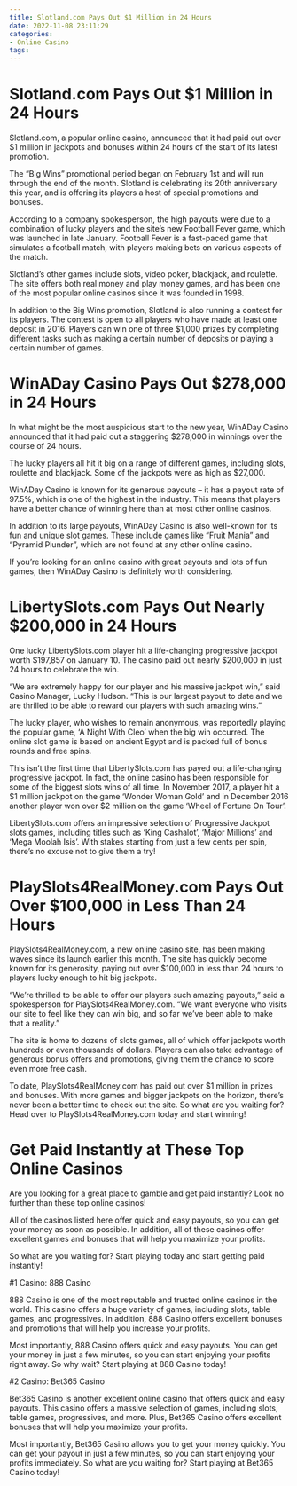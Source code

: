 ```yaml
---
title: Slotland.com Pays Out $1 Million in 24 Hours
date: 2022-11-08 23:11:29
categories:
- Online Casino
tags:
---
```



#  Slotland.com Pays Out $1 Million in 24 Hours

Slotland.com, a popular online casino, announced that it had paid out over $1 million in jackpots and bonuses within 24 hours of the start of its latest promotion.

The “Big Wins” promotional period began on February 1st and will run through the end of the month. Slotland is celebrating its 20th anniversary this year, and is offering its players a host of special promotions and bonuses.

According to a company spokesperson, the high payouts were due to a combination of lucky players and the site’s new Football Fever game, which was launched in late January. Football Fever is a fast-paced game that simulates a football match, with players making bets on various aspects of the match.

Slotland’s other games include slots, video poker, blackjack, and roulette. The site offers both real money and play money games, and has been one of the most popular online casinos since it was founded in 1998.

In addition to the Big Wins promotion, Slotland is also running a contest for its players. The contest is open to all players who have made at least one deposit in 2016. Players can win one of three $1,000 prizes by completing different tasks such as making a certain number of deposits or playing a certain number of games.

#  WinADay Casino Pays Out $278,000 in 24 Hours

In what might be the most auspicious start to the new year, WinADay Casino announced that it had paid out a staggering $278,000 in winnings over the course of 24 hours.

The lucky players all hit it big on a range of different games, including slots, roulette and blackjack. Some of the jackpots were as high as $27,000.

WinADay Casino is known for its generous payouts – it has a payout rate of 97.5%, which is one of the highest in the industry. This means that players have a better chance of winning here than at most other online casinos.

In addition to its large payouts, WinADay Casino is also well-known for its fun and unique slot games. These include games like “Fruit Mania” and “Pyramid Plunder”, which are not found at any other online casino.

If you’re looking for an online casino with great payouts and lots of fun games, then WinADay Casino is definitely worth considering.

#  LibertySlots.com Pays Out Nearly $200,000 in 24 Hours

One lucky LibertySlots.com player hit a life-changing progressive jackpot worth $197,857 on January 10. The casino paid out nearly $200,000 in just 24 hours to celebrate the win.

“We are extremely happy for our player and his massive jackpot win,” said Casino Manager, Lucky Hudson. “This is our largest payout to date and we are thrilled to be able to reward our players with such amazing wins.”

The lucky player, who wishes to remain anonymous, was reportedly playing the popular game, ‘A Night With Cleo’ when the big win occurred. The online slot game is based on ancient Egypt and is packed full of bonus rounds and free spins.

This isn’t the first time that LibertySlots.com has payed out a life-changing progressive jackpot. In fact, the online casino has been responsible for some of the biggest slots wins of all time. In November 2017, a player hit a $1 million jackpot on the game ‘Wonder Woman Gold’ and in December 2016 another player won over $2 million on the game ‘Wheel of Fortune On Tour’.

LibertySlots.com offers an impressive selection of Progressive Jackpot slots games, including titles such as ‘King Cashalot’, ‘Major Millions’ and ‘Mega Moolah Isis’. With stakes starting from just a few cents per spin, there’s no excuse not to give them a try!

#  PlaySlots4RealMoney.com Pays Out Over $100,000 in Less Than 24 Hours

PlaySlots4RealMoney.com, a new online casino site, has been making waves since its launch earlier this month. The site has quickly become known for its generosity, paying out over $100,000 in less than 24 hours to players lucky enough to hit big jackpots.

“We’re thrilled to be able to offer our players such amazing payouts,” said a spokesperson for PlaySlots4RealMoney.com. “We want everyone who visits our site to feel like they can win big, and so far we’ve been able to make that a reality.”

The site is home to dozens of slots games, all of which offer jackpots worth hundreds or even thousands of dollars. Players can also take advantage of generous bonus offers and promotions, giving them the chance to score even more free cash.

To date, PlaySlots4RealMoney.com has paid out over $1 million in prizes and bonuses. With more games and bigger jackpots on the horizon, there’s never been a better time to check out the site. So what are you waiting for? Head over to PlaySlots4RealMoney.com today and start winning!

#  Get Paid Instantly at These Top Online Casinos

Are you looking for a great place to gamble and get paid instantly? Look no further than these top online casinos!

All of the casinos listed here offer quick and easy payouts, so you can get your money as soon as possible. In addition, all of these casinos offer excellent games and bonuses that will help you maximize your profits.

So what are you waiting for? Start playing today and start getting paid instantly!

#1 Casino: 888 Casino

888 Casino is one of the most reputable and trusted online casinos in the world. This casino offers a huge variety of games, including slots, table games, and progressives. In addition, 888 Casino offers excellent bonuses and promotions that will help you increase your profits.

Most importantly, 888 Casino offers quick and easy payouts. You can get your money in just a few minutes, so you can start enjoying your profits right away. So why wait? Start playing at 888 Casino today!

#2 Casino: Bet365 Casino

Bet365 Casino is another excellent online casino that offers quick and easy payouts. This casino offers a massive selection of games, including slots, table games, progressives, and more. Plus, Bet365 Casino offers excellent bonuses that will help you maximize your profits.

Most importantly, Bet365 Casino allows you to get your money quickly. You can get your payout in just a few minutes, so you can start enjoying your profits immediately. So what are you waiting for? Start playing at Bet365 Casino today!